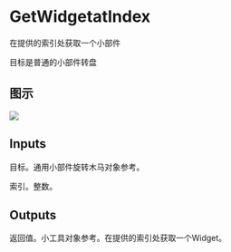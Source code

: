 # GetWidgetatIndex

在提供的索引处获取一个小部件

目标是普通的小部件转盘

## 图示

![]($-20221218-18152048.png)

## Inputs

目标。通用小部件旋转木马对象参考。

索引。整数。 

## Outputs

返回值。小工具对象参考。在提供的索引处获取一个Widget。
